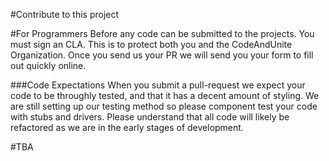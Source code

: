 #Contribute to this project

#For Programmers
Before any code can be submitted to the projects. You must sign an CLA. This is to protect both you and the CodeAndUnite Organization. Once you send us your PR we will send you your form to fill out quickly online.


###Code Expectations
When you submit a pull-request we expect your code to be throughly tested, and that it has a decent amount of styling. We are still setting up our testing method so please component test your code with  stubs and drivers. Please understand that all code will likely be refactored as we are in the early stages of development. 

#TBA



